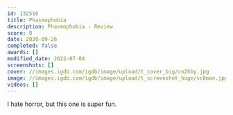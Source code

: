 ```yaml
---
id: 132516
title: Phasmophobia
description: Phasmophobia - Review
score: 8
date: 2020-09-26
completed: false
awards: []
modified_date: 2022-07-04
screenshots: []
cover: //images.igdb.com/igdb/image/upload/t_cover_big/co2hby.jpg
image: //images.igdb.com/igdb/image/upload/t_screenshot_huge/sc8man.jpg
videos: []
---
```

I hate horror, but this one is super fun.